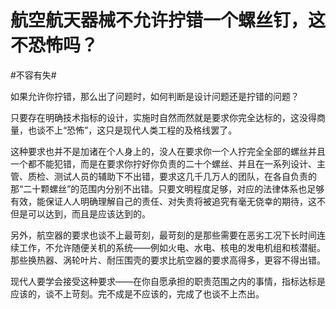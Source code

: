 # 航空航天器械不允许拧错一个螺丝钉，这不恐怖吗？

\#不容有失#

如果允许你拧错，那么出了问题时，如何判断是设计问题还是拧错的问题？

只要存在明确技术指标的设计，实施时自然而然就是要求你完全达标的，这没得商量，也谈不上“恐怖”，这只是现代人类工程的及格线罢了。

这种要求也并不是加诸在个人身上的，没人在要求你一个人拧完全全部的螺丝并且一个都不能犯错，而是在要求你拧好你负责的二十个螺丝、并且在一系列设计、主管、质检、测试人员的辅助下不出错，要求这几千几万人的团队，在各自负责的那“二十颗螺丝”的范围内分别不出错。只要文明程度足够，对应的法律体系也足够有效，能保证人人明确理解自己的责任、对失责将被追究有毫无侥幸的期待，这不但是可以达到，而且是应该达到的。

另外，航空器的要求也谈不上最苛刻，最苛刻的是那些需要在恶劣工况下长时间连续工作，不允许随便关机的系统——例如火电、水电、核电的发电机组和核潜艇。那些换热器、涡轮叶片、耐压围壳的要求比航空器的要求高得多，更容不得出错。

现代人要学会接受这种要求——在你自愿承担的职责范围之内的事情，指标达标是应该的，谈不上苛刻。完不成是不应该的，完成了也谈不上杰出。

